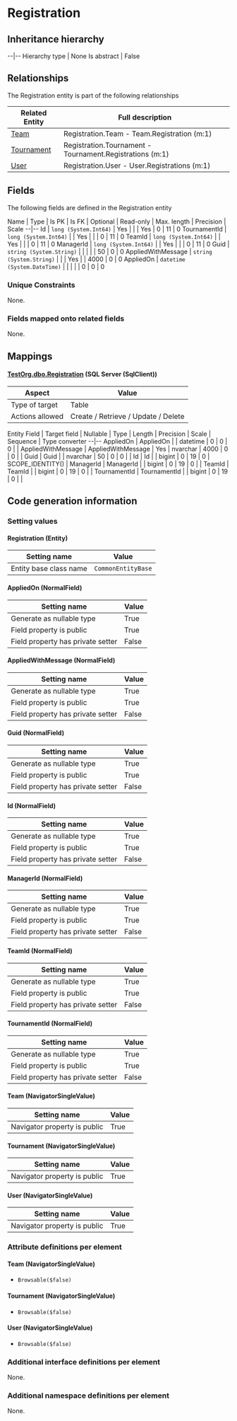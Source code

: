 ﻿Registration
================

## Inheritance hierarchy

--|--
Hierarchy type | None
Is abstract | False

## Relationships

The Registration entity is part of the following relationships 

Related Entity | Full description 
--|--
[Team](../../_DefaultGroup/Entities/Team.htm) | Registration.Team - Team.Registration (m:1) 
[Tournament](../../_DefaultGroup/Entities/Tournament.htm) | Registration.Tournament - Tournament.Registrations (m:1) 
[User](../../_DefaultGroup/Entities/User.htm) | Registration.User - User.Registrations (m:1) 

## Fields

The following fields are defined in the Registration entity 

Name | Type | Is PK | Is FK | Optional | Read-only | Max. length | Precision | Scale
--|--
Id | `long (System.Int64)` |  Yes |  |  | Yes | 0 | 11 | 0
TournamentId | `long (System.Int64)` |   | Yes |  |  | 0 | 11 | 0
TeamId | `long (System.Int64)` |   | Yes |  |  | 0 | 11 | 0
ManagerId | `long (System.Int64)` |   | Yes |  |  | 0 | 11 | 0
Guid | `string (System.String)` |   |  |  |  | 50 | 0 | 0
AppliedWithMessage | `string (System.String)` |   |  | Yes |  | 4000 | 0 | 0
AppliedOn | `datetime (System.DateTime)` |   |  |  |  | 0 | 0 | 0

### Unique Constraints
None.

### Fields mapped onto related fields
None.

## Mappings

#### [TestOrg.dbo.Registration](../../../SQL_Server_SqlClient/TestOrg/dbo/Registration.htm) (SQL Server (SqlClient))

Aspect | Value
--|--
Type of target | Table
Actions allowed | Create / Retrieve / Update / Delete

Entity Field | Target field | Nullable | Type | Length | Precision | Scale | Sequence | Type converter
--|--
AppliedOn | AppliedOn |  | datetime | 0 | 0 | 0 |  | 
AppliedWithMessage | AppliedWithMessage | Yes | nvarchar | 4000 | 0 | 0 |  | 
Guid | Guid |  | nvarchar | 50 | 0 | 0 |  | 
Id | Id |  | bigint | 0 | 19 | 0 | SCOPE_IDENTITY() | 
ManagerId | ManagerId |  | bigint | 0 | 19 | 0 |  | 
TeamId | TeamId |  | bigint | 0 | 19 | 0 |  | 
TournamentId | TournamentId |  | bigint | 0 | 19 | 0 |  | 

## Code generation information

### Setting values
#### Registration (Entity)
Setting name | Value
--|--
Entity base class name | `CommonEntityBase`

#### AppliedOn (NormalField)
Setting name | Value
--|--
Generate as nullable type | True
Field property is public | True
Field property has private setter | False

#### AppliedWithMessage (NormalField)
Setting name | Value
--|--
Generate as nullable type | True
Field property is public | True
Field property has private setter | False

#### Guid (NormalField)
Setting name | Value
--|--
Generate as nullable type | True
Field property is public | True
Field property has private setter | False

#### Id (NormalField)
Setting name | Value
--|--
Generate as nullable type | True
Field property is public | True
Field property has private setter | False

#### ManagerId (NormalField)
Setting name | Value
--|--
Generate as nullable type | True
Field property is public | True
Field property has private setter | False

#### TeamId (NormalField)
Setting name | Value
--|--
Generate as nullable type | True
Field property is public | True
Field property has private setter | False

#### TournamentId (NormalField)
Setting name | Value
--|--
Generate as nullable type | True
Field property is public | True
Field property has private setter | False

#### Team (NavigatorSingleValue)
Setting name | Value
--|--
Navigator property is public | True

#### Tournament (NavigatorSingleValue)
Setting name | Value
--|--
Navigator property is public | True

#### User (NavigatorSingleValue)
Setting name | Value
--|--
Navigator property is public | True

### Attribute definitions per element

#### Team (NavigatorSingleValue)

* `Browsable($false)`

#### Tournament (NavigatorSingleValue)

* `Browsable($false)`

#### User (NavigatorSingleValue)

* `Browsable($false)`


### Additional interface definitions per element

None.

### Additional namespace definitions per element

None.

